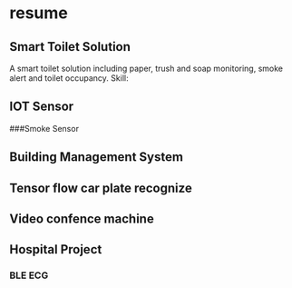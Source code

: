 # resume

## Smart Toilet Solution
A smart toilet solution including paper, trush and soap monitoring, smoke alert and toilet occupancy. 
Skill:  

## IOT Sensor
###Smoke Sensor

## Building Management System

## Tensor flow car plate recognize



## Video confence machine

## Hospital Project
### BLE ECG
